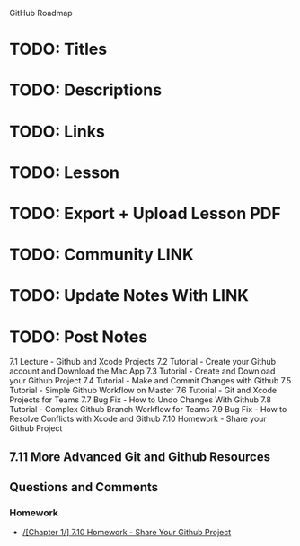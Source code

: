 GitHub Roadmap

# TODO: Titles #
# TODO: Descriptions #
# TODO: Links #
# TODO: Lesson #
# TODO: Export + Upload Lesson PDF #
# TODO: Community LINK #
# TODO: Update Notes With LINK #
# TODO: Post Notes  


7.1 Lecture - Github and Xcode Projects
7.2 Tutorial - Create your Github account and Download the Mac App
7.3 Tutorial - Create and Download your Github Project
7.4 Tutorial - Make and Commit Changes with Github
7.5 Tutorial - Simple Github Workflow on Master
7.6 Tutorial - Git and Xcode Projects for Teams
7.7 Bug Fix - How to Undo Changes With Github
7.8 Tutorial - Complex Github Branch Workflow for Teams
7.9 Bug Fix - How to Resolve Conflicts with Xcode and Github
7.10 Homework - Share your Github Project
## 7.11 More Advanced Git and Github Resources ##




## Questions and Comments ##


### Homework ###

* [/[Chapter 1/] 7.10 Homework - Share Your Github Project](http://community.supereasyapps.com/t/chapter-1-7-10-homework-share-your-github-project/784)

